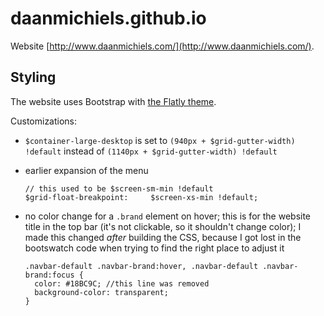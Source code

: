 # daanmichiels.github.io

Website [http://www.daanmichiels.com/](http://www.daanmichiels.com/).


## Styling

The website uses Bootstrap with [the Flatly theme](https://bootswatch.com/flatly/).

Customizations:
- `$container-large-desktop` is set to `(940px + $grid-gutter-width) !default`
  instead of `(1140px + $grid-gutter-width) !default`

- earlier expansion of the menu

  ```
  // this used to be $screen-sm-min !default
  $grid-float-breakpoint:     $screen-xs-min !default;
  ```

- no color change for a `.brand` element on hover;
  this is for the website title in the top bar (it's not clickable, so it
  shouldn't change color);
  I made this changed _after_ building the CSS, because I got lost in
  the bootswatch code when trying to find the right place to adjust it

  ```
  .navbar-default .navbar-brand:hover, .navbar-default .navbar-brand:focus {
    color: #18BC9C; //this line was removed
    background-color: transparent;
  }
  ```

